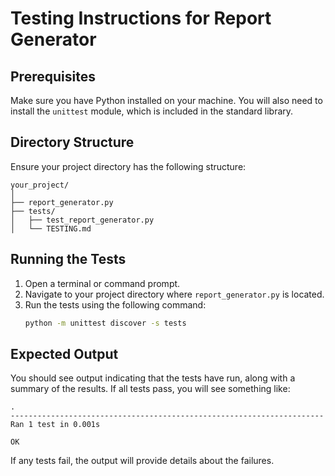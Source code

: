 # Testing Instructions for Report Generator

## Prerequisites
Make sure you have Python installed on your machine. You will also need to install the `unittest` module, which is included in the standard library.

## Directory Structure
Ensure your project directory has the following structure:
```
your_project/
│
├── report_generator.py
├── tests/
│   ├── test_report_generator.py
│   └── TESTING.md
```

## Running the Tests
1. Open a terminal or command prompt.
2. Navigate to your project directory where `report_generator.py` is located.
3. Run the tests using the following command:
   ```bash
   python -m unittest discover -s tests
   ```

## Expected Output
You should see output indicating that the tests have run, along with a summary of the results. If all tests pass, you will see something like:
```
.
----------------------------------------------------------------------
Ran 1 test in 0.001s

OK
```
If any tests fail, the output will provide details about the failures.
